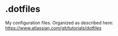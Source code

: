 # .dotfiles

My configuration files. Organized as described here: https://www.atlassian.com/git/tutorials/dotfiles
